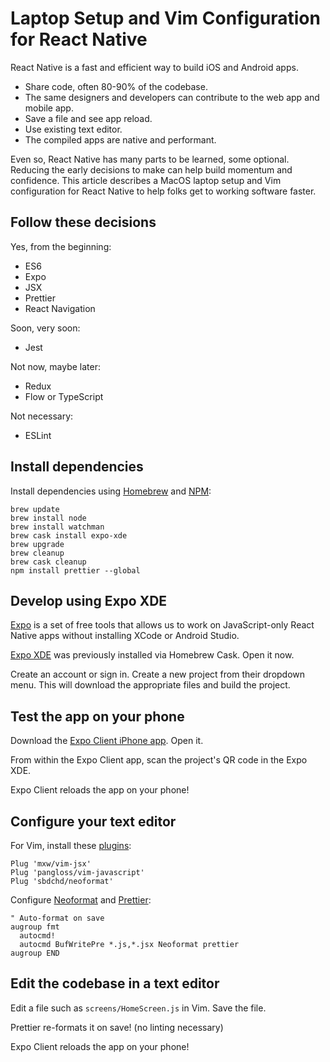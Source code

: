 # Laptop Setup and Vim Configuration for React Native

React Native is a fast and efficient way to build iOS and Android apps.

* Share code, often 80-90% of the codebase.
* The same designers and developers
  can contribute to the web app and mobile app.
* Save a file and see app reload.
* Use existing text editor.
* The compiled apps are native and performant.

Even so, React Native has many parts to be learned, some optional.
Reducing the early decisions to make can help build momentum and confidence.
This article describes a MacOS laptop setup and Vim configuration
for React Native to help folks get to working software faster.

## Follow these decisions

Yes, from the beginning:

* ES6
* Expo
* JSX
* Prettier
* React Navigation

Soon, very soon:

* Jest

Not now, maybe later:

* Redux
* Flow or TypeScript

Not necessary:

* ESLint

## Install dependencies

Install dependencies using [Homebrew] and [NPM]:

```
brew update
brew install node
brew install watchman
brew cask install expo-xde
brew upgrade
brew cleanup
brew cask cleanup
npm install prettier --global
```

[Homebrew]: http://brew.sh/
[NPM]: https://www.npmjs.org/

## Develop using Expo XDE

[Expo] is a set of free tools that
allows us to work on JavaScript-only React Native apps
without installing XCode or Android Studio.

[Expo]: https://expo.io

[Expo XDE] was previously installed via Homebrew Cask.
Open it now.

[Expo XDE]: https://docs.expo.io/versions/v18.0.0/introduction/xde-tour.html

Create an account or sign in.
Create a new project from their dropdown menu.
This will download the appropriate files and build the project.

## Test the app on your phone

Download the [Expo Client iPhone app][client].
Open it.

From within the Expo Client app,
scan the project's QR code in the Expo XDE.

[client]: https://itunes.com/apps/exponent

Expo Client reloads the app on your phone!

## Configure your text editor

For Vim, install these [plugins]:

```
Plug 'mxw/vim-jsx'
Plug 'pangloss/vim-javascript'
Plug 'sbdchd/neoformat'
```

[plugins]: https://github.com/junegunn/vim-plug

Configure [Neoformat] and [Prettier]:

```vim
" Auto-format on save
augroup fmt
  autocmd!
  autocmd BufWritePre *.js,*.jsx Neoformat prettier
augroup END
```

[Neoformat]: https://github.com/sbdchd/neoformat
[Prettier]: https://github.com/prettier/prettier

## Edit the codebase in a text editor

Edit a file such as `screens/HomeScreen.js` in Vim.
Save the file.

Prettier re-formats it on save! (no linting necessary)

Expo Client reloads the app on your phone!
